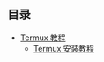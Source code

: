## 目录
* [Termux 教程](pages/1.termux_tutorial.md)
    * [Termux 安装教程](pages/2.termux_installation_tutorial.md)